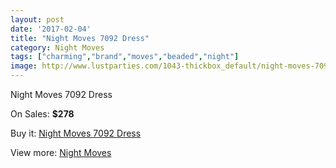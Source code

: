 ```yaml
---
layout: post
date: '2017-02-04'
title: "Night Moves 7092 Dress"
category: Night Moves
tags: ["charming","brand","moves","beaded","night"]
image: http://www.lustparties.com/1043-thickbox_default/night-moves-7092-dress.jpg
---
```

Night Moves 7092 Dress

On Sales: **$278**
<a href="https://www.lustparties.com/en/night-moves/341-night-moves-7092-dress.html"><amp-img layout="responsive" width="600" height="600" src="//www.lustparties.com/1043-thickbox_default/night-moves-7092-dress.jpg" alt="Night Moves 7092 Dress 0" /></a>
<a href="https://www.lustparties.com/en/night-moves/341-night-moves-7092-dress.html"><amp-img layout="responsive" width="600" height="600" src="//www.lustparties.com/1045-thickbox_default/night-moves-7092-dress.jpg" alt="Night Moves 7092 Dress 1" /></a>
<a href="https://www.lustparties.com/en/night-moves/341-night-moves-7092-dress.html"><amp-img layout="responsive" width="600" height="600" src="//www.lustparties.com/1044-thickbox_default/night-moves-7092-dress.jpg" alt="Night Moves 7092 Dress 2" /></a>

Buy it: [Night Moves 7092 Dress](https://www.lustparties.com/en/night-moves/341-night-moves-7092-dress.html "Night Moves 7092 Dress")

View more: [Night Moves](https://www.lustparties.com/en/3-night-moves "Night Moves")